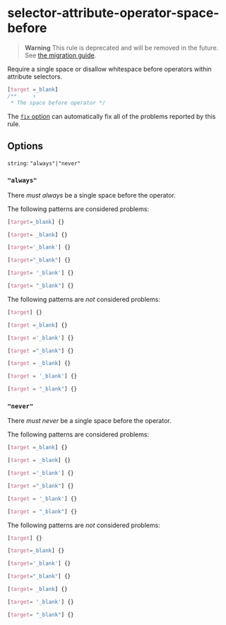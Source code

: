 # selector-attribute-operator-space-before

> **Warning** This rule is deprecated and will be removed in the future. See [the migration guide](../../../docs/migration-guide/to-15.md).

Require a single space or disallow whitespace before operators within attribute selectors.

<!-- prettier-ignore -->
```css
[target =_blank]
/**     ↑
 * The space before operator */
```

The [`fix` option](../../../docs/user-guide/options.md#fix) can automatically fix all of the problems reported by this rule.

## Options

`string`: `"always"|"never"`

### `"always"`

There _must always_ be a single space before the operator.

The following patterns are considered problems:

<!-- prettier-ignore -->
```css
[target=_blank] {}
```

<!-- prettier-ignore -->
```css
[target= _blank] {}
```

<!-- prettier-ignore -->
```css
[target='_blank'] {}
```

<!-- prettier-ignore -->
```css
[target="_blank"] {}
```

<!-- prettier-ignore -->
```css
[target= '_blank'] {}
```

<!-- prettier-ignore -->
```css
[target= "_blank"] {}
```

The following patterns are _not_ considered problems:

<!-- prettier-ignore -->
```css
[target] {}
```

<!-- prettier-ignore -->
```css
[target =_blank] {}
```

<!-- prettier-ignore -->
```css
[target ='_blank'] {}
```

<!-- prettier-ignore -->
```css
[target ="_blank"] {}
```

<!-- prettier-ignore -->
```css
[target = _blank] {}
```

<!-- prettier-ignore -->
```css
[target = '_blank'] {}
```

<!-- prettier-ignore -->
```css
[target = "_blank"] {}
```

### `"never"`

There _must never_ be a single space before the operator.

The following patterns are considered problems:

<!-- prettier-ignore -->
```css
[target =_blank] {}
```

<!-- prettier-ignore -->
```css
[target = _blank] {}
```

<!-- prettier-ignore -->
```css
[target ='_blank'] {}
```

<!-- prettier-ignore -->
```css
[target ="_blank"] {}
```

<!-- prettier-ignore -->
```css
[target = '_blank'] {}
```

<!-- prettier-ignore -->
```css
[target = "_blank"] {}
```

The following patterns are _not_ considered problems:

<!-- prettier-ignore -->
```css
[target] {}
```

<!-- prettier-ignore -->
```css
[target=_blank] {}
```

<!-- prettier-ignore -->
```css
[target='_blank'] {}
```

<!-- prettier-ignore -->
```css
[target="_blank"] {}
```

<!-- prettier-ignore -->
```css
[target= _blank] {}
```

<!-- prettier-ignore -->
```css
[target= '_blank'] {}
```

<!-- prettier-ignore -->
```css
[target= "_blank"] {}
```

